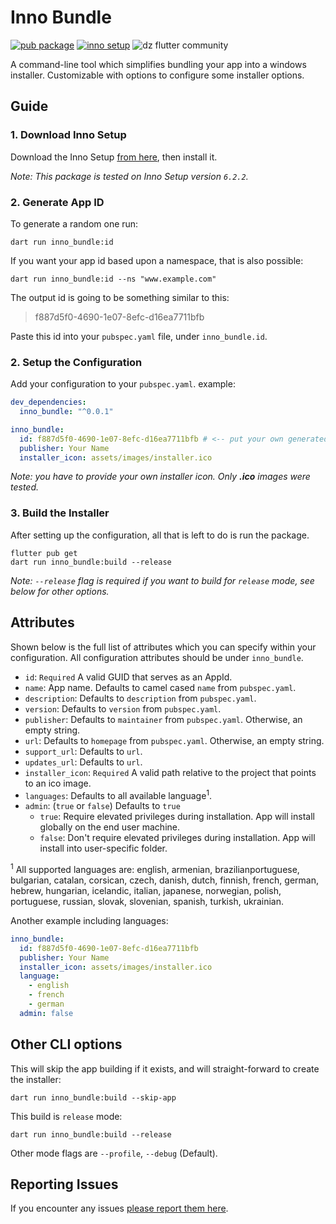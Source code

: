 # Inno Bundle

[![pub package](https://img.shields.io/pub/v/inno_bundle.svg)](https://pub.dev/packages/inno_bundle)
[![inno setup](https://img.shields.io/badge/Inno_Setup-v6.2.2-blue)](https://jrsoftware.org/isinfo.php)
![dz flutter community](https://img.shields.io/badge/DZ_Flutter_Community-Inno_Setup-blue)

A command-line tool which simplifies bundling your app into a windows installer. Customizable with options to
configure some installer options.

## Guide

### 1. Download Inno Setup

Download the Inno Setup <a href="https://jrsoftware.org/isdl.php" target="_blank">from here</a>,
then install it.

*Note: This package is tested on Inno Setup version `6.2.2`.*

### 2. Generate App ID

To generate a random one run:

```shell
dart run inno_bundle:id
```

If you want your app id based upon a namespace, that is also possible:

```shell
dart run inno_bundle:id --ns "www.example.com"
```

The output id is going to be something similar to this:

> f887d5f0-4690-1e07-8efc-d16ea7711bfb

Paste this id into your `pubspec.yaml` file, under `inno_bundle.id`.

### 2. Setup the Configuration

Add your configuration to your `pubspec.yaml`. example:

```yaml
dev_dependencies:
  inno_bundle: "^0.0.1"

inno_bundle:
  id: f887d5f0-4690-1e07-8efc-d16ea7711bfb # <-- put your own generated one
  publisher: Your Name
  installer_icon: assets/images/installer.ico
```

*Note: you have to provide your own installer icon. Only **.ico** images were tested.*

### 3. Build the Installer

After setting up the configuration, all that is left to do is run the package.

```shell
flutter pub get
dart run inno_bundle:build --release
```

*Note: `--release` flag is required if you want to build for `release` mode, see below for other
options.*

## Attributes

Shown below is the full list of attributes which you can specify within your configuration.
All configuration attributes should be under `inno_bundle`.

- `id`: `Required` A valid GUID that serves as an AppId.
- `name`: App name. Defaults to camel cased `name` from `pubspec.yaml`.
- `description`: Defaults to `description` from `pubspec.yaml`.
- `version`: Defaults to `version` from `pubspec.yaml`.
- `publisher`: Defaults to `maintainer` from `pubspec.yaml`. Otherwise, an empty string.
- `url`: Defaults to `homepage` from `pubspec.yaml`. Otherwise, an empty string.
- `support_url`: Defaults to `url`.
- `updates_url`: Defaults to `url`.
- `installer_icon`: `Required` A valid path relative to the project that points to an ico image.
- `languages`: Defaults to all available language<sup>1</sup>.
- `admin`: (`true` or `false`) Defaults to `true`
    - `true`: Require elevated privileges during installation. App will install globally on the end
      user machine.
    - `false`: Don't require elevated privileges during installation. App will install into
      user-specific folder.

<sup>1</sup> All supported languages are: english, armenian, brazilianportuguese, bulgarian,
catalan,
corsican, czech, danish, dutch, finnish, french, german, hebrew, hungarian, icelandic, italian,
japanese, norwegian, polish, portuguese, russian, slovak, slovenian, spanish, turkish, ukrainian.

Another example including languages:

```yaml
inno_bundle:
  id: f887d5f0-4690-1e07-8efc-d16ea7711bfb
  publisher: Your Name
  installer_icon: assets/images/installer.ico
  language:
    - english
    - french
    - german
  admin: false
```

## Other CLI options

This will skip the app building if it exists, and will straight-forward to create the installer:

```shell
dart run inno_bundle:build --skip-app
```

This build is `release` mode:

```shell
dart run inno_bundle:build --release
```

Other mode flags are `--profile`, `--debug` (Default).

## Reporting Issues

If you encounter any
issues <a href="https://github.com/hahouari/inno_bundle/issues" target="_blank">please report them here</a>.
